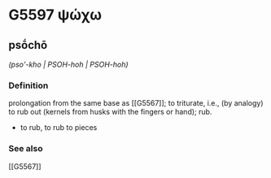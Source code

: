 # G5597 ψώχω

## psṓchō

_(pso'-kho | PSOH-hoh | PSOH-hoh)_

### Definition

prolongation from the same base as [[G5567]]; to triturate, i.e., (by analogy) to rub out (kernels from husks with the fingers or hand); rub.

- to rub, to rub to pieces

### See also

[[G5567]]


